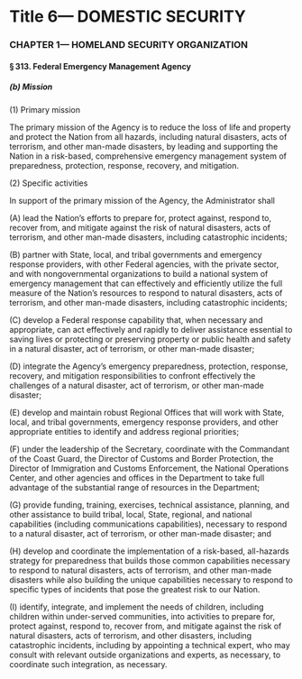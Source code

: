 
# Title 6— DOMESTIC SECURITY
### CHAPTER 1— HOMELAND SECURITY ORGANIZATION
#### § 313. Federal Emergency Management Agency
##### (b) Mission

(1) Primary mission

The primary mission of the Agency is to reduce the loss of life and property and protect the Nation from all hazards, including natural disasters, acts of terrorism, and other man-made disasters, by leading and supporting the Nation in a risk-based, comprehensive emergency management system of preparedness, protection, response, recovery, and mitigation.

(2) Specific activities

In support of the primary mission of the Agency, the Administrator shall

(A) lead the Nation’s efforts to prepare for, protect against, respond to, recover from, and mitigate against the risk of natural disasters, acts of terrorism, and other man-made disasters, including catastrophic incidents;

(B) partner with State, local, and tribal governments and emergency response providers, with other Federal agencies, with the private sector, and with nongovernmental organizations to build a national system of emergency management that can effectively and efficiently utilize the full measure of the Nation’s resources to respond to natural disasters, acts of terrorism, and other man-made disasters, including catastrophic incidents;

(C) develop a Federal response capability that, when necessary and appropriate, can act effectively and rapidly to deliver assistance essential to saving lives or protecting or preserving property or public health and safety in a natural disaster, act of terrorism, or other man-made disaster;

(D) integrate the Agency’s emergency preparedness, protection, response, recovery, and mitigation responsibilities to confront effectively the challenges of a natural disaster, act of terrorism, or other man-made disaster;

(E) develop and maintain robust Regional Offices that will work with State, local, and tribal governments, emergency response providers, and other appropriate entities to identify and address regional priorities;

(F) under the leadership of the Secretary, coordinate with the Commandant of the Coast Guard, the Director of Customs and Border Protection, the Director of Immigration and Customs Enforcement, the National Operations Center, and other agencies and offices in the Department to take full advantage of the substantial range of resources in the Department;

(G) provide funding, training, exercises, technical assistance, planning, and other assistance to build tribal, local, State, regional, and national capabilities (including communications capabilities), necessary to respond to a natural disaster, act of terrorism, or other man-made disaster; and

(H) develop and coordinate the implementation of a risk-based, all-hazards strategy for preparedness that builds those common capabilities necessary to respond to natural disasters, acts of terrorism, and other man-made disasters while also building the unique capabilities necessary to respond to specific types of incidents that pose the greatest risk to our Nation.

(I) identify, integrate, and implement the needs of children, including children within under-served communities, into activities to prepare for, protect against, respond to, recover from, and mitigate against the risk of natural disasters, acts of terrorism, and other disasters, including catastrophic incidents, including by appointing a technical expert, who may consult with relevant outside organizations and experts, as necessary, to coordinate such integration, as necessary.
